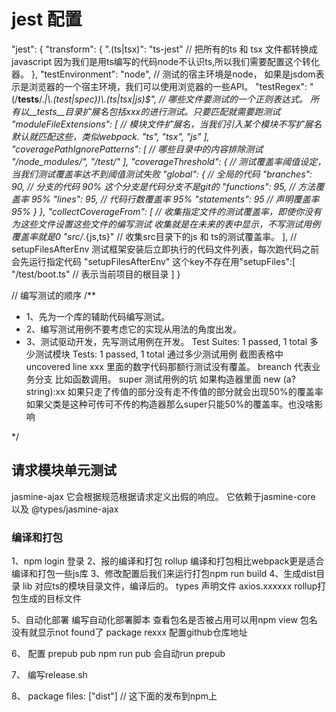 # jest 配置
 "jest": {
    "transform": {
      ".(ts|tsx)": "ts-jest" // 把所有的ts 和 tsx 文件都转换成javascript 因为我们是用ts编写的代码node不认识ts,所以我们需要配置这个转化器。
    },
    "testEnvironment": "node", // 测试的宿主环境是node， 如果是jsdom表示是浏览器的一个宿主环境，我们可以使用浏览器的一些API。
    "testRegex": "(/__tests__/.*|\\.(test|spec))\\.(ts|tsx|js)$", // 哪些文件要测试的一个正则表达式。 所有以__tests__目录扩展名包括xxx的进行测试。只要匹配就需要跑测试
    "moduleFileExtensions": [ // 模块文件扩展名，当我们引入某个模块不写扩展名默认就匹配这些，类似webpack.
      "ts",
      "tsx",
      "js"
    ],
    "coveragePathIgnorePatterns": [ // 哪些目录中的内容排除测试
      "/node_modules/",
      "/test/"
    ],
    "coverageThreshold": { // 测试覆盖率阈值设定，当我们测试覆盖率达不到阈值测试失败
      "global": { // 全局的代码
        "branches": 90, // 分支的代码 90% 这个分支是代码分支不是git的
        "functions": 95, // 方法覆盖率 95%
        "lines": 95, // 代码行数覆盖率 95%
        "statements": 95 // 声明覆盖率 95%
      }
    },
    "collectCoverageFrom": [ // 收集指定文件的测试覆盖率，即使你没有为这些文件设置这些文件的编写测试 收集就是在未来的表中显示，不写测试用例覆盖率就是0
      "src/*.{js,ts}" // 收集src目录下的js 和 ts的测试覆盖率。
    ], 
    // setupFilesAfterEnv 测试框架安装后立即执行的代码文件列表，每次跑代码之前会先运行指定代码
    "setupFilesAfterEnv" 这个key不存在用"setupFiles":[
        "<rootDir>/test/boot.ts" // <rootDir> 表示当前项目的根目录
    ]
}

// 编写测试的顺序
/**
* 1、先为一个库的辅助代码编写测试。
* 2、编写测试用例不要考虑它的实现从用法的角度出发。
* 3、测试驱动开发，先写测试用例在开发。
Test Suites: 1 passed, 1 total 多少测试模块
Tests:       1 passed, 1 total 通过多少测试用例
截图表格中
uncovered line xxx
里面的数字代码那额行测试没有覆盖。
breanch 代表业务分支  比如函数调用。
super 测试用例的坑 如果构造器里面 new (a?string):xx 如果只走了传值的部分没有走不传值的部分就会出现50%的覆盖率 如果父类是这种可传可不传的构造器那么super只能50%的覆盖率。也没啥影响

*/ 

## 请求模块单元测试
jasmine-ajax 它会根据规范根据请求定义出假的响应。 它依赖于jasmine-core 以及 @types/jasmine-ajax


### 编译和打包
1、npm login 登录
2、报的编译和打包 rollup 编译和打包相比webpack更是适合编译和打包一些js库
3、修改配置后我们来运行打包npm run build
4、生成dist目录
   lib 对应ts的模块目录文件，编译后的。
   types 声明文件
   axios.xxxxxx rollup打包生成的目标文件

5、自动化部署
   编写自动化部署脚本
   查看包名是否被占用可以用npm view 包名 没有就显示not found了
   package rexxx 配置github仓库地址

6、 配置 prepub pub  npm run pub 会自动run prepub

7、 编写release.sh

8、 package files: ["dist"] // 这下面的发布到npm上